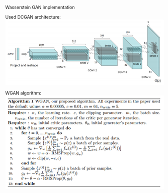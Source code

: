 Wasserstein GAN implementation

Used DCGAN architecture:
<img src="./assets/dcgan.png">


WGAN algorithm:
<img src="./assets/wgan.png">